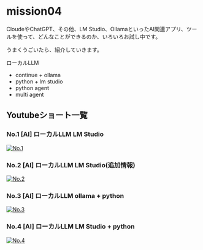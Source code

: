 # mission04

CloudeやChatGPT、その他、LM Studio、OllamaといったAI関連アプリ、ツールを使って、どんなことができるのか、いろいろお試し中です。

うまくうごいたら、紹介していきます。


ローカルLLM
- continue + ollama
- python + lm studio
- python agent
- multi agent

## Youtubeショート一覧
### No.1 [AI] ローカルLLM LM Studio

[![No.1](https://img.youtube.com/vi/xxxx/maxresdefault.jpg)](https://youtube.com/shorts/xxxx)


### No.2 [AI] ローカルLLM LM Studio(追加情報)

[![No.2](https://img.youtube.com/vi/xxxx/maxresdefault.jpg)](https://youtube.com/shorts/xxxx)


### No.3 [AI] ローカルLLM ollama + python

[![No.3](https://img.youtube.com/vi/xxxx/maxresdefault.jpg)](https://youtube.com/shorts/xxxx)

### No.4 [AI] ローカルLLM LM Studio + python

[![No.4](https://img.youtube.com/vi/xxxx/maxresdefault.jpg)](https://youtube.com/shorts/xxxx)


